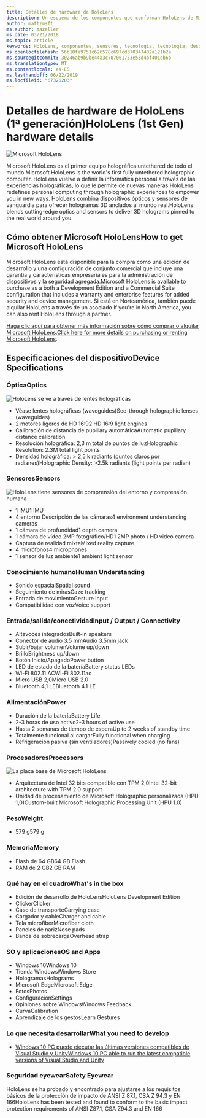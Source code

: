 ```yaml
---
title: Detalles de hardware de HoloLens
description: Un esquema de los componentes que conforman HoloLens de Microsoft, el primer equipo holográfica untethered en todo el mundo con Windows.
author: mattzmsft
ms.author: mazeller
ms.date: 03/21/2018
ms.topic: article
keywords: HoloLens, componentes, sensores, tecnología, tecnología, desgarrar, desmontaje,
ms.openlocfilehash: 56b10fa9751c626578c697cd370347482a121b2a
ms.sourcegitcommit: 30246ab9b9be44a3c707061753e53d4bf401eb6b
ms.translationtype: MT
ms.contentlocale: es-ES
ms.lasthandoff: 06/22/2019
ms.locfileid: "67326203"
---
```

# <a name="hololens-1st-gen-hardware-details"></a><span data-ttu-id="17dc2-104">Detalles de hardware de HoloLens (1ª generación)</span><span class="sxs-lookup"><span data-stu-id="17dc2-104">HoloLens (1st Gen) hardware details</span></span>

![Microsoft HoloLens](images/see-through-400px.jpg)

<span data-ttu-id="17dc2-106">Microsoft HoloLens es el primer equipo holográfica untethered de todo el mundo.</span><span class="sxs-lookup"><span data-stu-id="17dc2-106">Microsoft HoloLens is the world's first fully untethered holographic computer.</span></span> <span data-ttu-id="17dc2-107">HoloLens vuelve a definir la informática personal a través de las experiencias holográficas, lo que le permite de nuevas maneras.</span><span class="sxs-lookup"><span data-stu-id="17dc2-107">HoloLens redefines personal computing through holographic experiences to empower you in new ways.</span></span> <span data-ttu-id="17dc2-108">HoloLens combina dispositivos ópticos y sensores de vanguardia para ofrecer hologramas 3D anclados al mundo real.</span><span class="sxs-lookup"><span data-stu-id="17dc2-108">HoloLens blends cutting-edge optics and sensors to deliver 3D holograms pinned to the real world around you.</span></span>

## <a name="how-to-get-microsoft-hololens"></a><span data-ttu-id="17dc2-109">Cómo obtener Microsoft HoloLens</span><span class="sxs-lookup"><span data-stu-id="17dc2-109">How to get Microsoft HoloLens</span></span>

<span data-ttu-id="17dc2-110">Microsoft HoloLens está disponible para la compra como una edición de desarrollo y una configuración de conjunto comercial que incluye una garantía y características empresariales para la administración de dispositivos y la seguridad agregada.</span><span class="sxs-lookup"><span data-stu-id="17dc2-110">Microsoft HoloLens is available to purchase as a both a Development Edition and a Commercial Suite configuration that includes a warranty and enterprise features for added security and device management.</span></span> <span data-ttu-id="17dc2-111">Si está en Norteamérica, también puede alquilar HoloLens a través de un asociado.</span><span class="sxs-lookup"><span data-stu-id="17dc2-111">If you're in North America, you can also rent HoloLens through a partner.</span></span>

<span data-ttu-id="17dc2-112">[Haga clic aquí para obtener más información sobre cómo comprar o alquilar Microsoft HoloLens](https://www.microsoft.com/hololens/buy).</span><span class="sxs-lookup"><span data-stu-id="17dc2-112">[Click here for more details on purchasing or renting Microsoft HoloLens](https://www.microsoft.com/hololens/buy).</span></span>

## <a name="device-specifications"></a><span data-ttu-id="17dc2-113">Especificaciones del dispositivo</span><span class="sxs-lookup"><span data-stu-id="17dc2-113">Device Specifications</span></span>

### <a name="optics"></a><span data-ttu-id="17dc2-114">Óptica</span><span class="sxs-lookup"><span data-stu-id="17dc2-114">Optics</span></span>

![HoloLens se ve a través de lentes holográficas](images/displays-400px.jpg)
* <span data-ttu-id="17dc2-116">Véase lentes holográficas (waveguides)</span><span class="sxs-lookup"><span data-stu-id="17dc2-116">See-through holographic lenses (waveguides)</span></span>
* <span data-ttu-id="17dc2-117">2 motores ligeros de HD 16:9</span><span class="sxs-lookup"><span data-stu-id="17dc2-117">2 HD 16:9 light engines</span></span>
* <span data-ttu-id="17dc2-118">Calibración de distancia de pupillary automática</span><span class="sxs-lookup"><span data-stu-id="17dc2-118">Automatic pupillary distance calibration</span></span>
* <span data-ttu-id="17dc2-119">Resolución holográfica: 2,3 m total de puntos de luz</span><span class="sxs-lookup"><span data-stu-id="17dc2-119">Holographic Resolution: 2.3M total light points</span></span>
* <span data-ttu-id="17dc2-120">Densidad holográfica: > 2,5 k radiants (puntos claros por radianes)</span><span class="sxs-lookup"><span data-stu-id="17dc2-120">Holographic Density: >2.5k radiants (light points per radian)</span></span>

### <a name="sensors"></a><span data-ttu-id="17dc2-121">Sensores</span><span class="sxs-lookup"><span data-stu-id="17dc2-121">Sensors</span></span>

![HoloLens tiene sensores de comprensión del entorno y comprensión humana](images/sensor-bar-400px.jpg)
* <span data-ttu-id="17dc2-123">1 IMU</span><span class="sxs-lookup"><span data-stu-id="17dc2-123">1 IMU</span></span>
* <span data-ttu-id="17dc2-124">4 entorno Descripción de las cámaras</span><span class="sxs-lookup"><span data-stu-id="17dc2-124">4 environment understanding cameras</span></span>
* <span data-ttu-id="17dc2-125">1 cámara de profundidad</span><span class="sxs-lookup"><span data-stu-id="17dc2-125">1 depth camera</span></span>
* <span data-ttu-id="17dc2-126">1 cámara de vídeo 2MP fotográfico/HD</span><span class="sxs-lookup"><span data-stu-id="17dc2-126">1 2MP photo / HD video camera</span></span>
* <span data-ttu-id="17dc2-127">Captura de realidad mixta</span><span class="sxs-lookup"><span data-stu-id="17dc2-127">Mixed reality capture</span></span>
* <span data-ttu-id="17dc2-128">4 micrófonos</span><span class="sxs-lookup"><span data-stu-id="17dc2-128">4 microphones</span></span>
* <span data-ttu-id="17dc2-129">1 sensor de luz ambiente</span><span class="sxs-lookup"><span data-stu-id="17dc2-129">1 ambient light sensor</span></span>

### <a name="human-understanding"></a><span data-ttu-id="17dc2-130">Conocimiento humano</span><span class="sxs-lookup"><span data-stu-id="17dc2-130">Human Understanding</span></span>
* <span data-ttu-id="17dc2-131">Sonido espacial</span><span class="sxs-lookup"><span data-stu-id="17dc2-131">Spatial sound</span></span>
* <span data-ttu-id="17dc2-132">Seguimiento de miras</span><span class="sxs-lookup"><span data-stu-id="17dc2-132">Gaze tracking</span></span>
* <span data-ttu-id="17dc2-133">Entrada de movimiento</span><span class="sxs-lookup"><span data-stu-id="17dc2-133">Gesture input</span></span>
* <span data-ttu-id="17dc2-134">Compatibilidad con voz</span><span class="sxs-lookup"><span data-stu-id="17dc2-134">Voice support</span></span>

### <a name="input--output--connectivity"></a><span data-ttu-id="17dc2-135">Entrada/salida/conectividad</span><span class="sxs-lookup"><span data-stu-id="17dc2-135">Input / Output / Connectivity</span></span>
* <span data-ttu-id="17dc2-136">Altavoces integrados</span><span class="sxs-lookup"><span data-stu-id="17dc2-136">Built-in speakers</span></span>
* <span data-ttu-id="17dc2-137">Conector de audio 3.5 mm</span><span class="sxs-lookup"><span data-stu-id="17dc2-137">Audio 3.5mm jack</span></span>
* <span data-ttu-id="17dc2-138">Subir/bajar volumen</span><span class="sxs-lookup"><span data-stu-id="17dc2-138">Volume up/down</span></span>
* <span data-ttu-id="17dc2-139">Brillo</span><span class="sxs-lookup"><span data-stu-id="17dc2-139">Brightness up/down</span></span>
* <span data-ttu-id="17dc2-140">Botón Inicio/Apagado</span><span class="sxs-lookup"><span data-stu-id="17dc2-140">Power button</span></span>
* <span data-ttu-id="17dc2-141">LED de estado de la batería</span><span class="sxs-lookup"><span data-stu-id="17dc2-141">Battery status LEDs</span></span>
* <span data-ttu-id="17dc2-142">Wi-Fi 802.11 AC</span><span class="sxs-lookup"><span data-stu-id="17dc2-142">Wi-Fi 802.11ac</span></span>
* <span data-ttu-id="17dc2-143">Micro USB 2,0</span><span class="sxs-lookup"><span data-stu-id="17dc2-143">Micro USB 2.0</span></span>
* <span data-ttu-id="17dc2-144">Bluetooth 4,1 LE</span><span class="sxs-lookup"><span data-stu-id="17dc2-144">Bluetooth 4.1 LE</span></span>

### <a name="power"></a><span data-ttu-id="17dc2-145">Alimentación</span><span class="sxs-lookup"><span data-stu-id="17dc2-145">Power</span></span>
* <span data-ttu-id="17dc2-146">Duración de la batería</span><span class="sxs-lookup"><span data-stu-id="17dc2-146">Battery Life</span></span>
* <span data-ttu-id="17dc2-147">2-3 horas de uso activo</span><span class="sxs-lookup"><span data-stu-id="17dc2-147">2-3 hours of active use</span></span>
* <span data-ttu-id="17dc2-148">Hasta 2 semanas de tiempo de espera</span><span class="sxs-lookup"><span data-stu-id="17dc2-148">Up to 2 weeks of standby time</span></span>
* <span data-ttu-id="17dc2-149">Totalmente funcional al cargar</span><span class="sxs-lookup"><span data-stu-id="17dc2-149">Fully functional when charging</span></span>
* <span data-ttu-id="17dc2-150">Refrigeración pasiva (sin ventiladores)</span><span class="sxs-lookup"><span data-stu-id="17dc2-150">Passively cooled (no fans)</span></span>

### <a name="processors"></a><span data-ttu-id="17dc2-151">Procesadores</span><span class="sxs-lookup"><span data-stu-id="17dc2-151">Processors</span></span>

![La placa base de Microsoft HoloLens](images/motherboard-400px.jpg)
* <span data-ttu-id="17dc2-153">Arquitectura de Intel 32 bits compatible con TPM 2,0</span><span class="sxs-lookup"><span data-stu-id="17dc2-153">Intel 32-bit architecture with TPM 2.0 support</span></span>
* <span data-ttu-id="17dc2-154">Unidad de procesamiento de Microsoft Holographic personalizada (HPU 1,0)</span><span class="sxs-lookup"><span data-stu-id="17dc2-154">Custom-built Microsoft Holographic Processing Unit (HPU 1.0)</span></span>

### <a name="weight"></a><span data-ttu-id="17dc2-155">Peso</span><span class="sxs-lookup"><span data-stu-id="17dc2-155">Weight</span></span>
* <span data-ttu-id="17dc2-156">579 g</span><span class="sxs-lookup"><span data-stu-id="17dc2-156">579 g</span></span>

### <a name="memory"></a><span data-ttu-id="17dc2-157">Memoria</span><span class="sxs-lookup"><span data-stu-id="17dc2-157">Memory</span></span>
* <span data-ttu-id="17dc2-158">Flash de 64 GB</span><span class="sxs-lookup"><span data-stu-id="17dc2-158">64 GB Flash</span></span>
* <span data-ttu-id="17dc2-159">RAM de 2 GB</span><span class="sxs-lookup"><span data-stu-id="17dc2-159">2 GB RAM</span></span>

### <a name="whats-in-the-box"></a><span data-ttu-id="17dc2-160">Qué hay en el cuadro</span><span class="sxs-lookup"><span data-stu-id="17dc2-160">What's in the box</span></span>
* <span data-ttu-id="17dc2-161">Edición de desarrollo de HoloLens</span><span class="sxs-lookup"><span data-stu-id="17dc2-161">HoloLens Development Edition</span></span>
* <span data-ttu-id="17dc2-162">Clicker</span><span class="sxs-lookup"><span data-stu-id="17dc2-162">Clicker</span></span>
* <span data-ttu-id="17dc2-163">Caso de transporte</span><span class="sxs-lookup"><span data-stu-id="17dc2-163">Carrying case</span></span>
* <span data-ttu-id="17dc2-164">Cargador y cable</span><span class="sxs-lookup"><span data-stu-id="17dc2-164">Charger and cable</span></span>
* <span data-ttu-id="17dc2-165">Tela microfiber</span><span class="sxs-lookup"><span data-stu-id="17dc2-165">Microfiber cloth</span></span>
* <span data-ttu-id="17dc2-166">Paneles de nariz</span><span class="sxs-lookup"><span data-stu-id="17dc2-166">Nose pads</span></span>
* <span data-ttu-id="17dc2-167">Banda de sobrecarga</span><span class="sxs-lookup"><span data-stu-id="17dc2-167">Overhead strap</span></span>

### <a name="os-and-apps"></a><span data-ttu-id="17dc2-168">SO y aplicaciones</span><span class="sxs-lookup"><span data-stu-id="17dc2-168">OS and Apps</span></span>
* <span data-ttu-id="17dc2-169">Windows 10</span><span class="sxs-lookup"><span data-stu-id="17dc2-169">Windows 10</span></span>
* <span data-ttu-id="17dc2-170">Tienda Windows</span><span class="sxs-lookup"><span data-stu-id="17dc2-170">Windows Store</span></span>
* <span data-ttu-id="17dc2-171">Hologramas</span><span class="sxs-lookup"><span data-stu-id="17dc2-171">Holograms</span></span>
* <span data-ttu-id="17dc2-172">Microsoft Edge</span><span class="sxs-lookup"><span data-stu-id="17dc2-172">Microsoft Edge</span></span>
* <span data-ttu-id="17dc2-173">Fotos</span><span class="sxs-lookup"><span data-stu-id="17dc2-173">Photos</span></span>
* <span data-ttu-id="17dc2-174">Configuración</span><span class="sxs-lookup"><span data-stu-id="17dc2-174">Settings</span></span>
* <span data-ttu-id="17dc2-175">Opiniones sobre Windows</span><span class="sxs-lookup"><span data-stu-id="17dc2-175">Windows Feedback</span></span>
* <span data-ttu-id="17dc2-176">Curva</span><span class="sxs-lookup"><span data-stu-id="17dc2-176">Calibration</span></span>
* <span data-ttu-id="17dc2-177">Aprendizaje de los gestos</span><span class="sxs-lookup"><span data-stu-id="17dc2-177">Learn Gestures</span></span>

### <a name="what-you-need-to-develop"></a><span data-ttu-id="17dc2-178">Lo que necesita desarrollar</span><span class="sxs-lookup"><span data-stu-id="17dc2-178">What you need to develop</span></span>
* [<span data-ttu-id="17dc2-179">Windows 10 PC puede ejecutar las últimas versiones compatibles de Visual Studio y Unity</span><span class="sxs-lookup"><span data-stu-id="17dc2-179">Windows 10 PC able to run the latest compatible versions of Visual Studio and Unity</span></span>](install-the-tools.md)

### <a name="safety-eyewear"></a><span data-ttu-id="17dc2-180">Seguridad eyewear</span><span class="sxs-lookup"><span data-stu-id="17dc2-180">Safety Eyewear</span></span>

<span data-ttu-id="17dc2-181">HoloLens se ha probado y encontrado para ajustarse a los requisitos básicos de la protección de impacto de ANSI Z 87.1, CSA Z 94.3 y EN 166</span><span class="sxs-lookup"><span data-stu-id="17dc2-181">HoloLens has been tested and found to conform to the basic impact protection requirements of ANSI Z87.1, CSA Z94.3 and EN 166</span></span>
